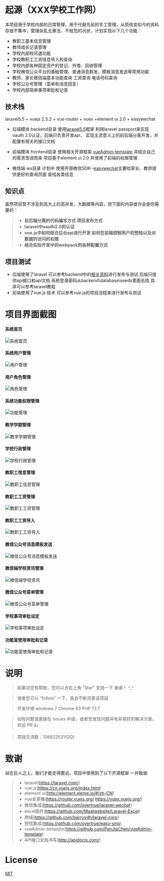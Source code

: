 # 起源（XXX学校工作网）

本项目用于学校内部的日常管理，用于代替先前的手工管理，从而改变如今的资料存放不集中，管理杂乱无章法、不规范的况状，计划实现以下几个功能：
- 教职工基本信息管理
- 教师成长记录管理
- 学校内部校讯通功能
- 学校教职工工资信息导入和查询
- 学校内部各种固定资产的登记、外借、回收管理
- 学校微信公众平台的基础管理、普通消息群发，模板消息发送等常用功能
- 教师、家长微信端基本功能查询  工资查询 电话号码查询
- 学校公众号管理（菜单和消息回复）
- 学校内部简单事项审批和记录

## 技术栈

laravel5.5 + vuejs 2.5.2 + vue-router + vuex +element ui 2.0 + easywechat

- 后端模块 backend目录  使用[laravel5.5](http://laravelacademy.org/)框架 利用laravel passport来实现oauth 2.0认证，后端只负责开发api，
  实现主流意义上的前后端分离开发，并配置有相关的接口文档
  
- 前端模块 frontend目录  使用相关开源框架 [vueAdmin-template](https://github.com/PanJiaChen/vueAdmin-template) 
  并结合自己的需求改进而来  项目基于element ui 2.0 并使用了前端的权限管理
  
- 微信端 wx目录  计划中  使用开源微信SDK--[easywechat](https://www.easywechat.com/)主要给家长、教师提供更好的查询页面  查找各类信息

## 知识点
虽然项目暂不涉及到高大上的高并发、大数据等内容，但下面的内容或许会是你需要的：
>- **前后端分离的代码编写方式  项目发布方式**
>- **laravel中oauth2.0的认证**
>- **vue.js中如何结合后台api进行开发 如何在前端控制用户的登陆以及对数据的访问的权限**
>- **结合实际开发中的webpack的各种配置方式**
  
## 项目测试
- 后端使用了laravel 可以参考backend中的[相关资料](https://github.com/wmhello/workManger/blob/master/backend/%E9%A1%B9%E7%9B%AE%E5%90%8E%E5%8F%B0%E5%AE%89%E8%A3%85.md)进行发布与测试  后端只提供api接口和api文档
  系统登录密码从backend\database\seeds里面去找 具体可以参考laravel教程
- 前端使用了vue.js 技术  可以参考vue.js的项目流程来进行发布与测试

# 项目界面截图
#### 系统首页
![系统首页](https://i.loli.net/2021/11/24/J1wQsvdxhyRB4pA.png)

#### 系统用户管理
![用户管理](https://i.loli.net/2021/11/24/EhIDbx8KQim3ZYg.png)

#### 用户角色管理
![角色管理](https://i.loli.net/2021/11/24/wCWfAPMoxuZiBLY.png)

#### 系统功能权限管理
![功能管理](https://i.loli.net/2021/11/24/cCGHxOBNYIA6ikT.png)

#### 教学学期管理
![教学学期管理](https://i.loli.net/2021/11/24/XzlbWpkSNC5FTcw.png)

#### 学校行政管理
![学校行政管理](https://i.loli.net/2021/11/24/h3pqVnec618uOAR.png)

#### 教职工信息管理
![教职工信息管理](https://i.loli.net/2021/11/24/wjSKZN6I93LUisH.png)

#### 教职工工资管理
![教职工工资管理](https://i.loli.net/2021/11/24/ETlqkWY9NnBuOmK.png)

#### 教职工工资导入
![教职工工资导入](https://i.loli.net/2021/11/24/vlIwFJNtZXT9f6o.png)

#### 微信公众号消息模板发送
![微信公众号消息模板发送](https://i.loli.net/2021/11/24/LR5B3XNUFIq1Gs8.png)

#### 微信端学校资讯管理
![微信端学校资讯](https://i.loli.net/2021/11/24/yCWPZjfNIcX7nBO.png)

#### 微信公众号菜单管理
![微信公众号菜单管理](https://i.loli.net/2021/11/24/qwsyxvtfSBAWVzo.png)

#### 学校事项审批设定
![学校事项审批设定](https://i.loli.net/2021/11/24/aKzB1V7jedmpu4o.png)

#### 功能室使用审批和记录
![功能室使用审批和记录](https://i.loli.net/2021/11/24/MZO6kbGjmEPsBNY.png)


# 说明

>  如果对您有帮助，您可以点右上角 "Star" 支持一下 谢谢！ ^_^

>  或者您可以 "follow" 一下，我会不断完善该项目

>  开发环境 windows 7  Chrome 63  PHP 7.1.7

>  如有问题请直接在 Issues 中提，或者您发现问题并有非常好的解决方案，欢迎 PR 👍

>  项目交流群：106822531(QQ)

# 致谢
  站在巨人之上，我们才能走得更远。项目中使用到了以下开源框架 一并致谢
>- laravel(https://laravel.com/) 
>- vue.js(https://cn.vuejs.org/index.html)
>- element ui(http://element.eleme.io/#/zh-CN) 
>- vue全家桶(https://router.vuejs.org/ https://vuex.vuejs.org/)
>- 微信集成(https://github.com/overtrue/laravel-wechat)
>- excel插件(https://github.com/Maatwebsite/Laravel-Excel)
>- 跨域(https://github.com/barryvdh/laravel-cors)
>- 短信集成(https://github.com/overtrue/easy-sms)
>- vueAdmin-template(https://github.com/PanJiaChen/vueAdmin-template)
>- API接口文档书写(http://apidocjs.com/)

# License

[MIT](https://github.com/wmhello/workManger/LICENSE)

